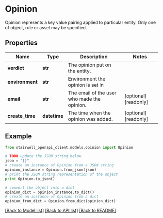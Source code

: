 # Opinion

Opinion represents a key value pairing applied to particular entity. Only one of object, rule or asset may be specified.

## Properties
Name | Type | Description | Notes
------------ | ------------- | ------------- | -------------
**verdict** | **str** | The opinion put on the entity. | 
**environment** | **str** | Environment the opinion is set in | 
**email** | **str** | The email of the user who made the opinion. | [optional] [readonly] 
**create_time** | **datetime** | The time when the opinion was added. | [optional] [readonly] 

## Example

```python
from stairwell_openapi_client.models.opinion import Opinion

# TODO update the JSON string below
json = "{}"
# create an instance of Opinion from a JSON string
opinion_instance = Opinion.from_json(json)
# print the JSON string representation of the object
print Opinion.to_json()

# convert the object into a dict
opinion_dict = opinion_instance.to_dict()
# create an instance of Opinion from a dict
opinion_from_dict = Opinion.from_dict(opinion_dict)
```
[[Back to Model list]](../README.md#documentation-for-models) [[Back to API list]](../README.md#documentation-for-api-endpoints) [[Back to README]](../README.md)


